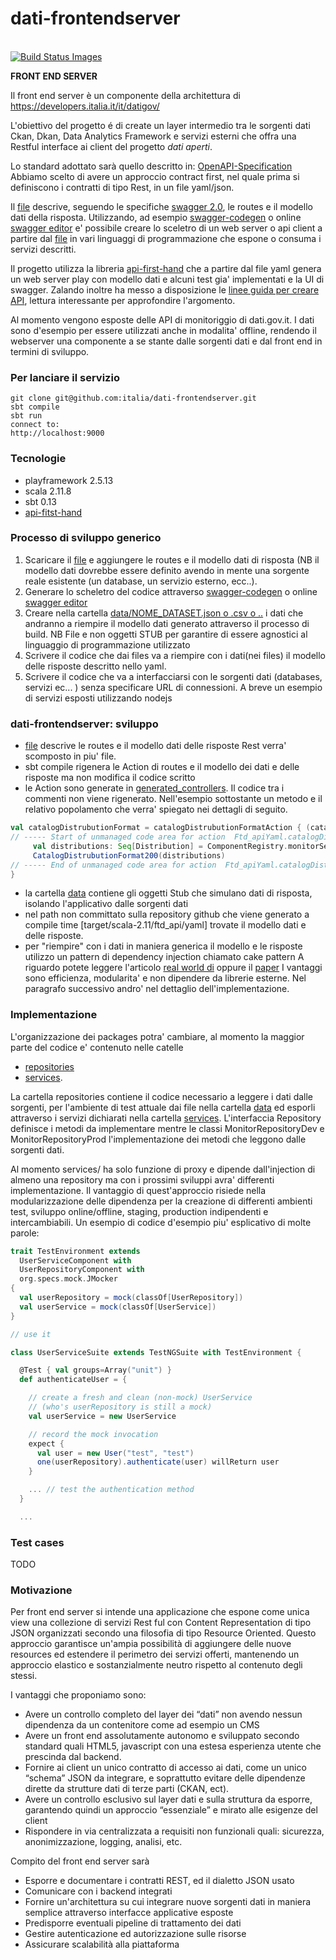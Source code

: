# dati-frontendserver
<br />
<a href="https://travis-ci.com/italia/dati-frontendserver">
<img title="Build Status Images" src="https://api.travis-ci.com/italia/dati-frontendserver.svg?token=sdc8mJz3EyP3LyxtXjxQ">
</a>

**FRONT END SERVER** 

Il front end server è un componente della architettura di 
https://developers.italia.it/it/datigov/

L'obiettivo del progetto é di create un layer intermedio tra le sorgenti dati Ckan, Dkan, Data Analytics Framework e servizi
esterni che offra una Restful interface ai client del progetto _dati aperti_.

Lo standard adottato sarà quello descritto in:
[OpenAPI-Specification](https://github.com/OAI/OpenAPI-Specification)
Abbiamo scelto di avere un approccio contract first, nel quale prima si definiscono i contratti di tipo Rest, in un file yaml/json.

Il [file](conf/ftd_api.yaml) descrive, seguendo le specifiche [swagger 2.0](https://github.com/OAI/OpenAPI-Specification/blob/master/versions/2.0.md), le routes e il modello dati della risposta. Utilizzando, ad esempio [swagger-codegen](https://github.com/swagger-api/swagger-codegen) o online [swagger editor](http://editor.swagger.io/) e' possibile creare lo sceletro di un web server o api client a partire dal [file](conf/ftd_api.yaml) in vari linguaggi di programmazione che espone o consuma i servizi descritti.

Il progetto utilizza la libreria [api-first-hand](https://github.com/zalando/api-first-hand) che a partire dal file yaml genera un web server play con modello dati e alcuni test gia' implementati e la UI di swagger.
Zalando inoltre ha messo a disposizione le [linee guida per creare API](http://zalando.github.io/restful-api-guidelines/TOC.html), lettura interessante per approfondire l'argomento.

Al momento vengono esposte delle API di monitoriggio di dati.gov.it. I dati sono d'esempio per essere utilizzati anche in modalita' offline, rendendo il webserver una componente a se stante dalle sorgenti dati e dal front end in termini di sviluppo.

### Per lanciare il servizio ###

```
git clone git@github.com:italia/dati-frontendserver.git
sbt compile
sbt run
connect to:
http://localhost:9000
```

### Tecnologie ###
 - playframework 2.5.13
 - scala 2.11.8
 - sbt 0.13
 - [api-fitst-hand](https://github.com/zalando/api-first-hand)

### Processo di sviluppo generico ###
1. Scaricare il [file](conf/ftd_api.yaml) e aggiungere le routes e il modello dati di risposta (NB il modello dati dovrebbe essere definito avendo in mente una sorgente reale esistente (un database, un servizio esterno, ecc..).
2. Generare lo scheletro del  codice attraverso [swagger-codegen](https://github.com/swagger-api/swagger-codegen) o online [swagger editor](http://editor.swagger.io/)
3. Creare nella cartella [data/NOME_DATASET.json o .csv o ..](data/) i dati che andranno a riempire il modello dati generato attraverso il processo di build. NB File e non oggetti STUB per garantire di essere agnostici al linguaggio di programmazione utilizzato
4. Scrivere il codice che dai files va a riempire con i dati(nei files) il modello delle risposte descritto nello yaml.
5. Scrivere il codice che va a interfacciarsi con le sorgenti dati (databases, servizi ec... ) senza specificare URL di connessioni.
A breve un esempio di servizi esposti utilizzando nodejs

### dati-frontendserver: sviluppo ###
- [file](conf/ftd_api.yaml) descrive le routes e il modello dati delle risposte Rest verra' scomposto in piu' file.
- sbt compile rigenera le Action di routes e il modello dei dati
 e delle risposte ma non modifica il codice scritto
- le Action sono generate in [generated_controllers](app/generated_controllers/ftd_api.yaml.scala). Il codice tra i commenti
non viene rigenerato. Nell'esempio sottostante un metodo e il relativo popolamento che verra' spiegato nei dettagli di seguito.
```scala
val catalogDistrubutionFormat = catalogDistrubutionFormatAction { (catalogName: String) =>
// ----- Start of unmanaged code area for action  Ftd_apiYaml.catalogDistrubutionFormat
     val distributions: Seq[Distribution] = ComponentRegistry.monitorService.datasetCatalogFormat(catalogName)
     CatalogDistrubutionFormat200(distributions)
// ----- End of unmanaged code area for action  Ftd_apiYaml.catalogDistrubutionFormat
}
```
- la cartella [data](data/) contiene gli oggetti Stub che simulano dati di risposta, isolando l'applicativo dalle sorgenti dati
- nel path non committato sulla repository github che viene generato a compile time [target/scala-2.11/ftd_api/yaml] trovate il modello dati e delle risposte.
- per "riempire" con i dati in maniera generica il modello e le risposte utilizzo un pattern di dependency injection chiamato cake pattern
A riguardo potete leggere l'articolo [real world di](jonasboner.com/real-world-scala-dependency-injection-di/) oppure il [paper](http://lampwww.epfl.ch/~odersky/papers/ScalableComponent.pdf)
I vantaggi sono efficienza, modularita' e non dipendere da librerie esterne. Nel paragrafo successivo andro' nel dettaglio dell'implementazione.

### Implementazione ###
L'organizzazione dei packages potra' cambiare, al momento la maggior parte del codice e' contenuto nelle catelle

- [repositories](app/repositories/) 
- [services](app/services/).

La cartella repositories contiene il codice necessario a leggere i dati dalle sorgenti, per l'ambiente di test attuale dai
file nella cartella [data](data/) ed esporli attraverso i servizi dichiarati nella cartella [services](services/).
L'interfaccia Repository definisce i metodi da implementare mentre le classi MonitorRepositoryDev e MonitorRepositoryProd
l'implementazione dei metodi che leggono dalle sorgenti dati.

Al momento services/ ha solo funzione di proxy e dipende dall'injection di almeno una repository ma con i prossimi sviluppi
avra' differenti implementazione. Il vantaggio di quest'approccio risiede nella modularizzazione delle dipendenza
per la creazione di differenti ambienti test, sviluppo online/offline, staging, production indipendenti e intercambiabili.
Un esempio di codice d'esempio piu' esplicativo di molte parole:

```scala
trait TestEnvironment extends
  UserServiceComponent with
  UserRepositoryComponent with
  org.specs.mock.JMocker
{
  val userRepository = mock(classOf[UserRepository])
  val userService = mock(classOf[UserService])
}

// use it

class UserServiceSuite extends TestNGSuite with TestEnvironment {

  @Test { val groups=Array("unit") }
  def authenticateUser = {

    // create a fresh and clean (non-mock) UserService
    // (who's userRepository is still a mock)
    val userService = new UserService

    // record the mock invocation
    expect {
      val user = new User("test", "test")
      one(userRepository).authenticate(user) willReturn user
    }

    ... // test the authentication method
  }

  ...

```




### Test cases ###
TODO


### Motivazione ###

Per front end server si intende una applicazione che espone come unica view una collezione di servizi Rest ful con Content Representation di tipo JSON organizzati secondo una filosofia di tipo Resource Oriented.
Questo approccio garantisce un'ampia possibilità di aggiungere delle nuove resources ed estendere il perimetro dei servizi offerti, mantenendo un approccio elastico e sostanzialmente neutro rispetto al contenuto degli stessi.

I vantaggi che proponiamo sono:
- Avere un controllo completo del layer dei “dati” non avendo nessun dipendenza da un contenitore come  ad esempio un CMS
- Avere un front end assolutamente autonomo e sviluppato secondo standard quali HTML5, javascript con una estesa esperienza utente che prescinda dal backend.
- Fornire ai client un unico contratto di accesso ai dati, come un unico “schema” JSON da integrare, e soprattutto evitare delle dipendenze dirette da strutture dati di terze parti (CKAN, ect).
- Avere un controllo esclusivo sul layer dati e sulla struttura da esporre, garantendo quindi un approccio “essenziale” e mirato alle esigenze del client
- Rispondere in via centralizzata a requisiti non funzionali quali: sicurezza, anonimizzazione, logging, analisi,  etc.

Compito del front end server sarà
- Esporre e documentare i contratti REST, ed il dialetto JSON usato
- Comunicare con i backend integrati
- Fornire un'architettura su cui integrare nuove sorgenti dati in maniera semplice attraverso interfacce applicative esposte
- Predisporre eventuali pipeline di trattamento dei dati
- Gestire autenticazione ed autorizzazione sulle risorse
- Assicurare scalabilità alla piattaforma
